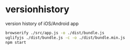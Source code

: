 # versionhistory

version history of iOS/Android app

``` sh
browserify ./src/app.js -o ./dist/bundle.js
uglifyjs ./dist/bundle.js -c -o ./dist/bundle.min.js
npm start
```